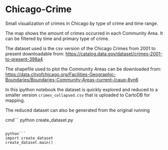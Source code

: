 # Chicago-Crime
Small visualization of crimes in Chicago by type of crime and time range.

The map shows the amount of crimes occurred in each Community Area. It can be filtered by time and primary type of crime.

The dataset used is the csv version of the Chicago Crimes from 2001 to present downloadable from:
https://catalog.data.gov/dataset/crimes-2001-to-present-398a4

The shapefile used to plot the Community Areas can be downloaded from:
https://data.cityofchicago.org/Facilities-Geographic-Boundaries/Boundaries-Community-Areas-current-/cauq-8yn6

In this ipython notebook the dataset is quickly explored and reduced to a smaller version `crimes_collapsed.csv` that is uploaded to CartoDB for mapping.

The reduced dataset can also be generated from the original running

cmd```
python create_dataset.py
```

python```
import create_dataset
create_dataset.main()
```
